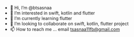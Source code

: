 - 👋 Hi, I’m @btsasnaa
- 👀 I’m interested in swift, kotlin and flutter
- 🌱 I’m currently learning flutter
- 💞️ I’m looking to collaborate on swift, kotlin, flutter project
- 📫 How to reach me ... email tsasnaa11fb@gmail.com

<!---
btsasnaa/btsasnaa is a ✨ special ✨ repository because its `README.md` (this file) appears on your GitHub profile.
You can click the Preview link to take a look at your changes.
--->
